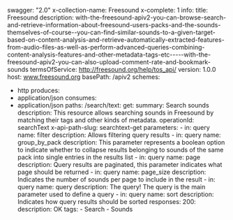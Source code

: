 swagger: "2.0"
x-collection-name: Freesound
x-complete: 1
info:
  title: Freesound
  description: with-the-freesound-apiv2-you-can-browse-search-and-retrieve-information-about-freesound-users-packs-and-the-sounds-themselves-of-course--you-can-find-similar-sounds-to-a-given-target-based-on-content-analysis-and-retrieve-automatically-extracted-features-from-audio-files-as-well-as-perform-advanced-queries-combining-content-analysis-features-and-other-metadata-tags-etc-----with-the-freesound-apiv2-you-can-also-upload-comment-rate-and-bookmark-sounds
  termsOfService: http://freesound.org/help/tos_api/
  version: 1.0.0
host: www.freesound.org
basePath: /apiv2
schemes:
- http
produces:
- application/json
consumes:
- application/json
paths:
  /search/text:
    get:
      summary: Search sounds
      description: This resource allows searching sounds in Freesound by matching
        their tags and other kinds of metadata.
      operationId: searchText
      x-api-path-slug: searchtext-get
      parameters:
      - in: query
        name: filter
        description: Allows filtering query results
      - in: query
        name: group_by_pack
        description: This parameter represents a boolean option to indicate whether
          to collapse results belonging to sounds of the same pack into single entries
          in the results list
      - in: query
        name: page
        description: Query results are paginated, this parameter indicates what page
          should be returned
      - in: query
        name: page_size
        description: Indicates the number of sounds per page to include in the result
      - in: query
        name: query
        description: The query! The query is the main parameter used to define a query
      - in: query
        name: sort
        description: Indicates how query results should be sorted
      responses:
        200:
          description: OK
      tags:
      - Search
      - Sounds